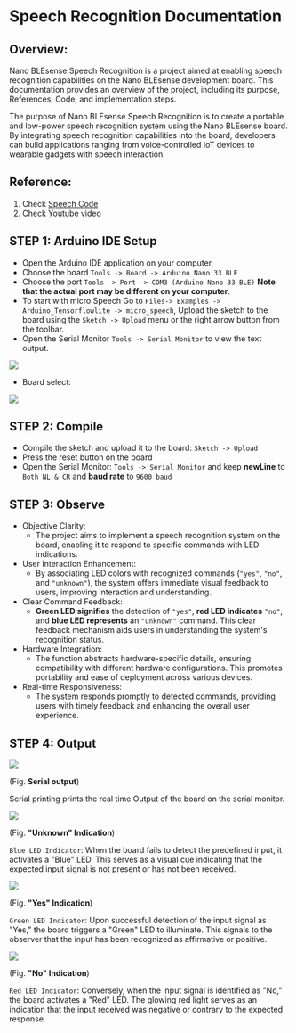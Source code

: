 # **Speech Recognition Documentation**

## **Overview:**

Nano BLEsense Speech Recognition is a project aimed at enabling speech recognition capabilities on the Nano BLEsense development board. This documentation provides an overview of the project, including its purpose, References, Code, and implementation steps.

The purpose of Nano BLEsense Speech Recognition is to create a portable and low-power speech recognition system using the Nano BLEsense board. By integrating speech recognition capabilities into the board, developers can build applications ranging from voice-controlled IoT devices to wearable gadgets with speech interaction.

## **Reference:**

1. Check [Speech Code](https://drive.google.com/file/d/15iDmkifs_hNAZCab8v8PSXJMBX0ygC78/view?usp=sharing)
2. Check [Youtube video](https://www.youtube.com/playlist?list=PL3E6XmqhhLBHXX2fG2dVER-LOq_7nl9p6)


## STEP 1: Arduino IDE Setup

- Open the Arduino IDE application on your computer.
- Choose the board `Tools -> Board -> Arduino Nano 33 BLE`
- Choose the port `Tools -> Port -> COM3 (Arduino Nano 33 BLE)` **Note that the actual port may be different on your computer**.
- To start with micro Speech Go to `Files-> Examples -> Arduino_Tensorflowlite -> micro_speech`, Upload the sketch to the board using the `Sketch -> Upload` menu or the right arrow button from the toolbar.
- Open the Serial Monitor `Tools -> Serial Monitor` to view the text output.

![](https://github.com/ProjectBlueGreen/project_blue_green_software/blob/main/basic_AI_ML_Arduino_Nano_33_BLE_Sense/assets/SR_img/sr1.png?raw=true)

- Board select:

![](https://github.com/ProjectBlueGreen/project_blue_green_software/blob/main/basic_AI_ML_Arduino_Nano_33_BLE_Sense/assets/SR_img/sr2.png?raw=true)

## STEP 2: Compile

- Compile the sketch and upload it to the board: `Sketch -> Upload`
- Press the reset button on the board
- Open the Serial Monitor: `Tools -> Serial Monitor` and keep **newLine** to `Both NL & CR` and **baud rate** to `9600 baud`

## STEP 3: Observe

- Objective Clarity:
  - The project aims to implement a speech recognition system on the board, enabling it to respond to specific commands with LED indications.
- User Interaction Enhancement:
  - By associating LED colors with recognized commands (`"yes"`, `"no"`, and `"unknown"`), the system offers immediate visual feedback to users, improving interaction and understanding.
- Clear Command Feedback:
  - **Green LED signifies** the detection of `"yes"`, **red LED indicates** `"no"`, and **blue LED represents** an `"unknown"` command. This clear feedback mechanism aids users in understanding the system's recognition status.
- Hardware Integration:
  - The function abstracts hardware-specific details, ensuring compatibility with different hardware configurations. This promotes portability and ease of deployment across various devices.
- Real-time Responsiveness:
  - The system responds promptly to detected commands, providing users with timely feedback and enhancing the overall user experience.

## STEP 4: Output

![](https://github.com/ProjectBlueGreen/project_blue_green_software/blob/main/basic_AI_ML_Arduino_Nano_33_BLE_Sense/assets/SR_img/sr3.png?raw=true)

(Fig. **Serial output**)

Serial printing prints the real time Output of the board on the serial monitor.

![](https://github.com/ProjectBlueGreen/project_blue_green_software/blob/main/basic_AI_ML_Arduino_Nano_33_BLE_Sense/assets/SR_img/sr4.png?raw=true)

(Fig. **"Unknown" Indication**)

`Blue LED Indicator`: When the board fails to detect the predefined input, it activates a "Blue" LED. This serves as a visual cue indicating that the expected input signal is not present or has not been received.

![](https://github.com/ProjectBlueGreen/project_blue_green_software/blob/main/basic_AI_ML_Arduino_Nano_33_BLE_Sense/assets/SR_img/sr5.png?raw=true)

(Fig. **"Yes" Indication**)

`Green LED Indicator`: Upon successful detection of the input signal as "Yes," the board triggers a "Green" LED to illuminate. This signals to the observer that the input has been recognized as affirmative or positive.

![](https://github.com/ProjectBlueGreen/project_blue_green_software/blob/main/basic_AI_ML_Arduino_Nano_33_BLE_Sense/assets/SR_img/sr6.png?raw=true)

(Fig. **"No" Indication**)

`Red LED Indicator`: Conversely, when the input signal is identified as "No," the board activates a "Red" LED. The glowing red light serves as an indication that the input received was negative or contrary to the expected response.
